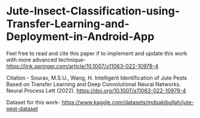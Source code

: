 # Jute-Insect-Classification-using-Transfer-Learning-and-Deployment-in-Android-App

Feel free to read and cite this paper if to implement and update this work with more advanced technique- https://link.springer.com/article/10.1007/s11063-022-10978-4

Citation - Sourav, M.S.U., Wang, H. Intelligent Identification of Jute Pests Based on Transfer Learning and Deep Convolutional Neural Networks. Neural Process Lett (2022). https://doi.org/10.1007/s11063-022-10978-4

Dataset for this work- https://www.kaggle.com/datasets/mdsakibullah/jute-pest-dataset
